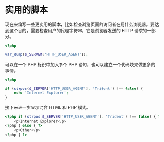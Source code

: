 # 实用的脚本

现在来编写一些更实用的脚本，比如检查浏览页面的访问者在用什么浏览器。要达到这个目的，需要检查用户的代理字符串，它是浏览器发送的 HTTP 请求的一部分。

```php
<?php

var_dump($_SERVER['HTTP_USER_AGENT']);

```

可以在一个 PHP 标识中加入多个 PHP 语句，也可以建立一个代码块来做更多的事情。

```php
<?php

if (strpos($_SERVER['HTTP_USER_AGENT'], 'Trident') !== false) {
    echo 'Internet Explorer';
}

```

接下来进一步显示混合 HTML 和 PHP 模式。

```php
<?php if (strpos($_SERVER['HTTP_USER_AGENT'], 'Trident') !== false) { ?>
    <p>Internet Explorer</p>
<?php } else { ?>
    <p>Other</p>
<?php } ?>
```